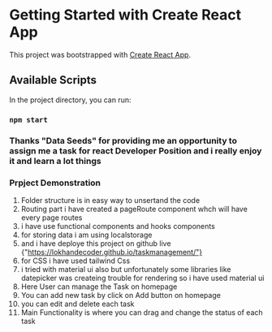 # Getting Started with Create React App

This project was bootstrapped with [Create React App](https://github.com/facebook/create-react-app).

## Available Scripts

In the project directory, you can run:

### `npm start`

### Thanks  "Data Seeds" for providing me an opportunity to assign  me a task for react Developer Position and i really enjoy it and learn a lot things

### Prpject Demonstration

1. Folder structure is in easy way to unsertand the code
2. Routing part i have created a pageRoute component whch will have every page routes
3. i have use functional components and hooks components
4. for storing data i am using localstorage 
5. and i have deploye this project on github live {"https://lokhandecoder.github.io/taskmanagement/"}
6. for CSS i have used tailwind Css
7. i tried with material ui also but unfortunately some libraries like datepicker was createing trouble for rendering so i have used material ui
8. Here User can manage the Task on homepage
9. You can add new task by click on Add button on homepage
10. you can edit and delete each task 
11. Main Functionality is where you can drag and change the status of each task




